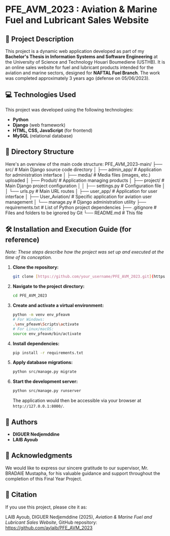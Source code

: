 # PFE_AVM_2023 : Aviation & Marine Fuel and Lubricant Sales Website
## 🎯 Project Description
This project is a dynamic web application developed as part of my **Bachelor's Thesis in Information Systems and Software Engineering** at the University of Science and Technology Houari Boumediene (USTHB). It is an online sales website for fuel and lubricant products intended for the aviation and marine sectors, designed for **NAFTAL Fuel Branch**.
The work was completed approximately 3 years ago (defense on 05/06/2023).
## 💻 Technologies Used
This project was developed using the following technologies:
* **Python**
* **Django** (web framework)
* **HTML, CSS, JavaScript** (for frontend)
* **MySQL** (relational database)
## 📁 Directory Structure
Here's an overview of the main code structure:
PFE_AVM_2023-main/
├── src/                       # Main Django source code directory
│   ├── admin_app/             # Application for administration interface
│   ├── media/                 # Media files (images, etc.) uploaded
│   ├── Produit/               # Application managing products
│   ├── project/               # Main Django project configuration
│   │   ├── settings.py        # Configuration file
│   │   └── urls.py            # Main URL routes
│   ├── user_app/              # Application for user interface
│   ├── User_Aviation/         # Specific application for aviation user management
│   └── manage.py              # Django administration utility
├── requirements.txt           # List of Python project dependencies
├── .gitignore                 # Files and folders to be ignored by Git
└── README.md                  # This file
## 🛠️ Installation and Execution Guide (for reference)
*Note: These steps describe how the project was set up and executed at the time of its conception.*
1.  **Clone the repository:**
    ```bash
    git clone [https://github.com/your_username/PFE_AVM_2023.git](https://github.com/your_username/PFE_AVM_2023.git)
    ```
2.  **Navigate to the project directory:**
    ```bash
    cd PFE_AVM_2023
    ```
3.  **Create and activate a virtual environment:**
    ```bash
    python -m venv env_pfeavm
    # For Windows:
    .\env_pfeavm\Scripts\activate
    # For Linux/macOS:
    source env_pfeavm/bin/activate
    ```
4.  **Install dependencies:**
    ```bash
    pip install -r requirements.txt
    ```
5.  **Apply database migrations:**
    ```bash
    python src/manage.py migrate
    ```
6.  **Start the development server:**
    ```bash
    python src/manage.py runserver
    ```
    The application would then be accessible via your browser at `http://127.0.0.1:8000/`.
## 🤝 Authors
* **DIGUER Nedjemddine**
* **LAIB Ayoub**
## 🙏 Acknowledgments
We would like to express our sincere gratitude to our supervisor, Mr. BRADAIE Mustapha, for his valuable guidance and support throughout the completion of this Final Year Project.

## 📌 Citation
If you use this project, please cite it as:

LAIB Ayoub, DIGUER Nedjemddine (2025), *Aviation & Marine Fuel and Lubricant Sales Website*, GitHub repository: https://github.com/aylaib/PFE_AVM_2023

